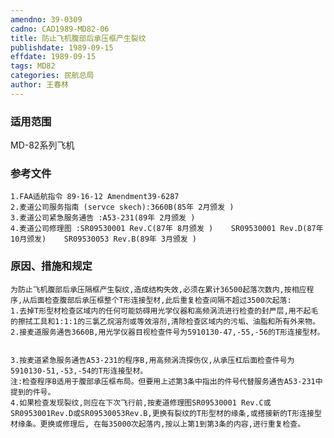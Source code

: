 ```yaml
---
amendno: 39-0309
cadno: CAD1989-MD82-06
title: 防止飞机腹部后承压框产生裂纹
publishdate: 1989-09-15
effdate: 1989-09-15
tags: MD82
categories: 民航总局
author: 王春林
---
```


### 适用范围 
MD-82系列飞机

<!--more-->
### 参考文件
    1.FAA适航指令 89-16-12 Amendment39-6287
    2.麦道公司服务指南 (servce skech):3660B(85年 2月颁发 ) 
    3.麦道公司紧急服务通告 :A53-231(89年 2月颁发 ) 
    4.麦道公司修理图 :SR09530001 Rev.C(87年 8月颁发 )    SR09530001 Rev.D(87年 10月颁发)    SR09530053 Rev.B(89年 3月颁发 ) 

### 原因、措施和规定 
    为防止飞机腹部后承压隔框产生裂纹,造成结构失效,必须在累计36500起落次数内,按相应程序,从后面检查腹部后承压框整个T形连接型材,此后重复检查间隔不超过3500次起落: 
    1.去掉T形型材检查区域内的任何可能妨碍用光学仪器和高频涡流进行检查的封严层,用不起毛的擦拭工具和1:1:1的三氯乙烷溶剂或等效溶剂,清除检查区域内的污垢、油脂和所有外来物。 
    2.接麦道服务通告3660B,用光学仪器目视检查件号为5910130-47,-55,-56的T形连接型材。 

  
    3.按麦道紧急服务通告A53-231的程序B,用高频涡流探伤仪,从承压杠后面检查件号为5910130-51,-53,-54的T形连接型材。
    注:检查程序B适用于腹部承压框布局。但要用上述第3条中指出的件号代替服务通告A53-231中提到的件号。 
    4.如果检查发现裂纹,则应在下次飞行前,按麦道修理图SR09530001 Rev.C或SR0953001Rev.D或SR09530053Rev.B,更换有裂纹的T形型材的缘条,或搭接新的T形连接型材缘条。更换或修理后, 在每35000次起落内,按以上第1到第3条的内容,进行重复检查。

